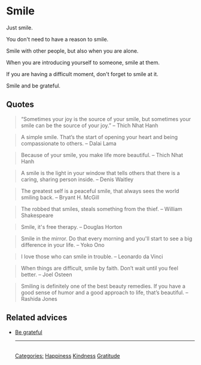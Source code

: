 # Smile

Just smile.

You don't need to have a reason to smile.

Smile with other people, but also when you are alone.

When you are introducing yourself to someone, smile at them.

If you are having a difficult moment, don't forget to smile at it.

Smile and be grateful.

## Quotes

> “Sometimes your joy is the source of your smile, but sometimes your smile can be the source of your joy.” – Thich Nhat Hanh

> A simple smile. That’s the start of opening your heart and being compassionate to others. – Dalai Lama

> Because of your smile, you make life more beautiful. – Thich Nhat Hanh

> A smile is the light in your window that tells others that there is a caring, sharing person inside. – Denis Waitley

> The greatest self is a peaceful smile, that always sees the world smiling back. – Bryant H. McGill

> The robbed that smiles, steals something from the thief. – William Shakespeare

> Smile, it's free therapy. – Douglas Horton

> Smile in the mirror. Do that every morning and you'll start to see a big difference in your life. – Yoko Ono

> I love those who can smile in trouble. – Leonardo da Vinci

> When things are difficult, smile by faith. Don’t wait until you feel better. – Joel Osteen

> Smiling is definitely one of the best beauty remedies. If you have a good sense of humor and a good approach to life, that’s beautiful. – Rashida Jones

## Related advices

- [Be grateful](../Be%20grateful/index.md)<hr/><br/>[Categories:](../Categories/index.md) [Happiness](../Categories/Happiness.md) [Kindness](../Categories/Kindness.md) [Gratitude](../Categories/Gratitude.md)